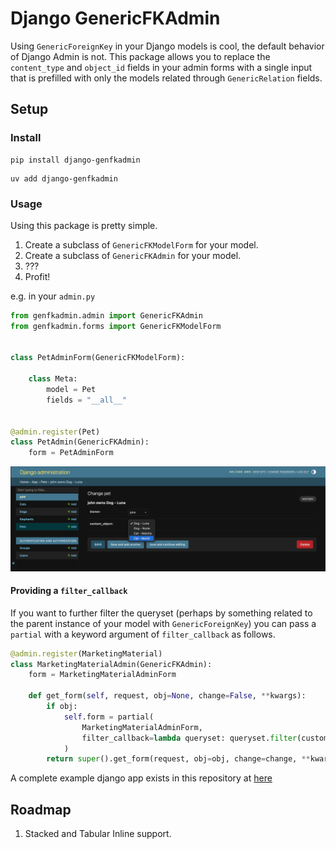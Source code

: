 # Django GenericFKAdmin

Using `GenericForeignKey` in your Django models is cool, the default behavior of
Django Admin is not. This package allows you to replace the `content_type` and
`object_id` fields in your admin forms with a single input that is prefilled
with only the models related through `GenericRelation` fields.

## Setup

### Install

```shell
pip install django-genfkadmin
````

```shell
uv add django-genfkadmin
```

### Usage

Using this package is pretty simple.

1. Create a subclass of `GenericFKModelForm` for your model.
2. Create a subclass of `GenericFKAdmin` for your model.
3. ???
4. Profit!

e.g. in your `admin.py`
```python
from genfkadmin.admin import GenericFKAdmin
from genfkadmin.forms import GenericFKModelForm


class PetAdminForm(GenericFKModelForm):

    class Meta:
        model = Pet
        fields = "__all__"


@admin.register(Pet)
class PetAdmin(GenericFKAdmin):
    form = PetAdminForm
```

![example](docs/screenshots/example_admin.png)

#### Providing a `filter_callback`
If you want to further filter the queryset (perhaps by something related to
the parent instance of your model with `GenericForeignKey`) you can pass a
`partial` with a keyword argument of `filter_callback` as follows.

```python
@admin.register(MarketingMaterial)
class MarketingMaterialAdmin(GenericFKAdmin):
    form = MarketingMaterialAdminForm

    def get_form(self, request, obj=None, change=False, **kwargs):
        if obj:
            self.form = partial(
                MarketingMaterialAdminForm,
                filter_callback=lambda queryset: queryset.filter(customer=obj.customer),
            )
        return super().get_form(request, obj=obj, change=change, **kwargs)
```

A complete example django app exists in this repository at [here](/example)


## Roadmap
1. Stacked and Tabular Inline support.
